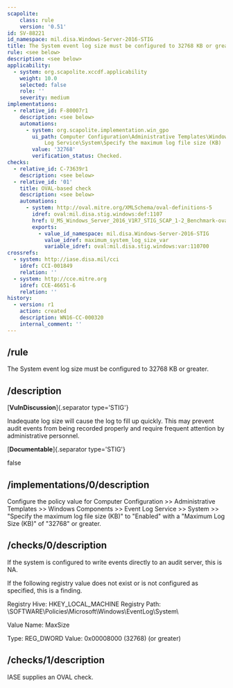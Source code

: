 ```yaml
---
scapolite:
    class: rule
    version: '0.51'
id: SV-88221
id_namespace: mil.disa.Windows-Server-2016-STIG
title: The System event log size must be configured to 32768 KB or greater.
rule: <see below>
description: <see below>
applicability:
  - system: org.scapolite.xccdf.applicability
    weight: 10.0
    selected: false
    role: ''
    severity: medium
implementations:
  - relative_id: F-80007r1
    description: <see below>
    automations:
      - system: org.scapolite.implementation.win_gpo
        ui_path: Computer Configuration\Administrative Templates\Windows Components\Event
            Log Service\System\Specify the maximum log file size (KB)
        value: '32768'
        verification_status: Checked.
checks:
  - relative_id: C-73639r1
    description: <see below>
  - relative_id: '01'
    title: OVAL-based check
    description: <see below>
    automations:
      - system: http://oval.mitre.org/XMLSchema/oval-definitions-5
        idref: oval:mil.disa.stig.windows:def:1107
        href: U_MS_Windows_Server_2016_V1R7_STIG_SCAP_1-2_Benchmark-oval.xml
        exports:
          - value_id_namespace: mil.disa.Windows-Server-2016-STIG
            value_idref: maximum_system_log_size_var
            variable_idref: oval:mil.disa.stig.windows:var:110700
crossrefs:
  - system: http://iase.disa.mil/cci
    idref: CCI-001849
    relation: ''
  - system: http://cce.mitre.org
    idref: CCE-46651-6
    relation: ''
history:
  - version: r1
    action: created
    description: WN16-CC-000320
    internal_comment: ''
---
```



## /rule

The System event log size must be configured to 32768 KB or greater.

## /description

[**VulnDiscussion**]{.separator type='STIG'}

Inadequate log size will cause the log to fill up quickly. This may prevent audit events from being recorded properly and require frequent attention by administrative personnel.

[**Documentable**]{.separator type='STIG'}

false

## /implementations/0/description

Configure the policy value for Computer Configuration >> Administrative Templates >> Windows Components >> Event Log Service >> System >> "Specify the maximum log file size (KB)" to "Enabled" with a "Maximum Log Size (KB)" of "32768" or greater.

## /checks/0/description

If the system is configured to write events directly to an audit server, this is NA.

If the following registry value does not exist or is not configured as specified, this is a finding.

Registry Hive: HKEY_LOCAL_MACHINE
Registry Path: \SOFTWARE\Policies\Microsoft\Windows\EventLog\System\

Value Name: MaxSize

Type: REG_DWORD
Value: 0x00008000 (32768) (or greater)

## /checks/1/description

IASE supplies an OVAL check.
